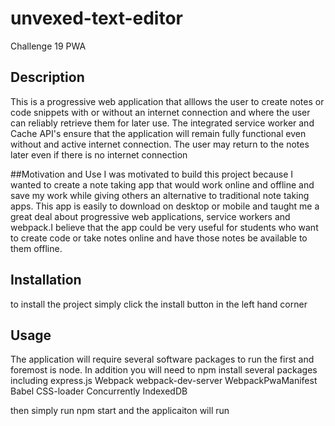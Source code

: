 # unvexed-text-editor
Challenge 19 PWA

## Description
This is a progressive web application that alllows the user to create notes or code snippets with or without an internet connection and where the user can reliably retrieve them for later use. The integrated service worker and Cache API's ensure that the application will remain fully functional even without and active internet connection. The user may return to the notes later even if there is no internet connection

##Motivation and Use
I was motivated to build this project because I wanted to create a note taking app that would work online and offline and save my work while giving others an alternative to traditional note taking apps. This app is easily to download on desktop or mobile and taught me a great deal about progressive web applications, service workers and webpack.I believe that the app could be very useful for students who want to create code or take notes online and have those notes be available to them offline. 

## Installation

to install the project simply click the install button in the left hand corner 


## Usage
The application will require several software packages to run the first and foremost is node. In addition you will need to npm install several packages including 
 express.js
  Webpack
  webpack-dev-server
 WebpackPwaManifest
 Babel
  CSS-loader
  Concurrently
  IndexedDB
  
  then simply run npm start and the applicaiton will run
